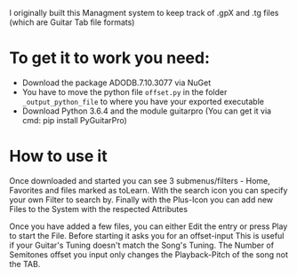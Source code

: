 I originally built this Managment system to keep track of .gpX and .tg files (which are Guitar Tab file formats)

# To get it to work you need:

* Download the package ADODB.7.10.3077 via NuGet
* You have to move the python file `offset.py` in the folder `_output_python_file` to where you have your exported executable
* Download Python 3.6.4 and the module guitarpro (You can get it via cmd: pip install PyGuitarPro)


# How to use it

Once downloaded and started you can see 3 submenus/filters - Home, Favorites and files marked as toLearn.
With the search icon you can specify your own Filter to search by.
Finally with the Plus-Icon you can add new Files to the System with the respected Attributes

Once you have added a few files, you can either Edit the entry or press Play to start the File.
Before starting it asks you for an offset-input
This is useful if your Guitar's Tuning doesn't match the Song's Tuning. The Number of Semitones offset you input only changes the Playback-Pitch of the song not the TAB.
